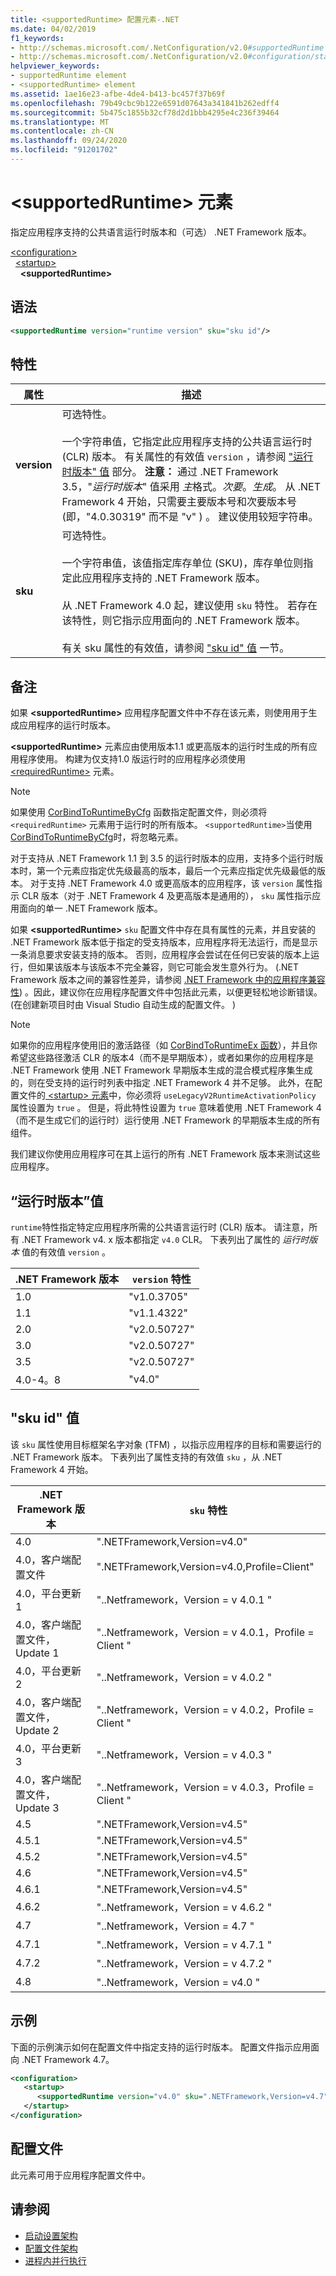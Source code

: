 ```yaml
---
title: <supportedRuntime> 配置元素-.NET
ms.date: 04/02/2019
f1_keywords:
- http://schemas.microsoft.com/.NetConfiguration/v2.0#supportedRuntime
- http://schemas.microsoft.com/.NetConfiguration/v2.0#configuration/startup/supportedRuntime
helpviewer_keywords:
- supportedRuntime element
- <supportedRuntime> element
ms.assetid: 1ae16e23-afbe-4de4-b413-bc457f37b69f
ms.openlocfilehash: 79b49cbc9b122e6591d07643a341841b262edff4
ms.sourcegitcommit: 5b475c1855b32cf78d2d1bbb4295e4c236f39464
ms.translationtype: MT
ms.contentlocale: zh-CN
ms.lasthandoff: 09/24/2020
ms.locfileid: "91201702"
---
```

# <a name="supportedruntime-element"></a>\<supportedRuntime> 元素

指定应用程序支持的公共语言运行时版本和（可选） .NET Framework 版本。  

[\<configuration>](../configuration-element.md)  
&nbsp;&nbsp;[\<startup>](startup-element.md)  
&nbsp;&nbsp;&nbsp;&nbsp;**\<supportedRuntime>**  

## <a name="syntax"></a>语法

```xml
<supportedRuntime version="runtime version" sku="sku id"/>
```

## <a name="attributes"></a>特性

|属性|描述|
|---------------|-----------------|
|**version**|可选特性。<br /><br /> 一个字符串值，它指定此应用程序支持的公共语言运行时 (CLR) 版本。 有关属性的有效值 `version` ，请参阅 ["运行时版本" 值](#version) 部分。 **注意：**  通过 .NET Framework 3.5，"*运行时版本*" 值采用 *主*格式。*次要*。*生成*。 从 .NET Framework 4 开始，只需要主要版本号和次要版本号 (即，"4.0.30319" 而不是 "v" ) 。 建议使用较短字符串。|
|**sku**|可选特性。<br /><br /> 一个字符串值，该值指定库存单位 (SKU)，库存单位则指定此应用程序支持的 .NET Framework 版本。<br /><br /> 从 .NET Framework 4.0 起，建议使用 `sku` 特性。  若存在该特性，则它指示应用面向的 .NET Framework 版本。<br /><br /> 有关 sku 属性的有效值，请参阅 ["sku id" 值](#sku) 一节。|

## <a name="remarks"></a>备注

如果 **\<supportedRuntime>** 应用程序配置文件中不存在该元素，则使用用于生成应用程序的运行时版本。

**\<supportedRuntime>** 元素应由使用版本1.1 或更高版本的运行时生成的所有应用程序使用。 构建为仅支持1.0 版运行时的应用程序必须使用 [\<requiredRuntime>](requiredruntime-element.md) 元素。

> [!NOTE]
> 如果使用 [CorBindToRuntimeByCfg](../../../unmanaged-api/hosting/corbindtoruntimebycfg-function.md) 函数指定配置文件，则必须将 `<requiredRuntime>` 元素用于运行时的所有版本。 `<supportedRuntime>`当使用[CorBindToRuntimeByCfg](../../../unmanaged-api/hosting/corbindtoruntimebycfg-function.md)时，将忽略元素。  
  
对于支持从 .NET Framework 1.1 到 3.5 的运行时版本的应用，支持多个运行时版本时，第一个元素应指定优先级最高的版本，最后一个元素应指定优先级最低的版本。 对于支持 .NET Framework 4.0 或更高版本的应用程序，该 `version` 属性指示 CLR 版本（对于 .NET Framework 4 及更高版本是通用的）， `sku` 属性指示应用面向的单一 .NET Framework 版本。

如果 **\<supportedRuntime>** `sku` 配置文件中存在具有属性的元素，并且安装的 .NET Framework 版本低于指定的受支持版本，应用程序将无法运行，而是显示一条消息要求安装支持的版本。 否则，应用程序会尝试在任何已安装的版本上运行，但如果该版本与该版本不完全兼容，则它可能会发生意外行为。  (.NET Framework 版本之间的兼容性差异，请参阅 [.NET Framework 中的应用程序兼容性](../../../migration-guide/application-compatibility.md)) 。因此，建议你在应用程序配置文件中包括此元素，以便更轻松地诊断错误。  (在创建新项目时由 Visual Studio 自动生成的配置文件。 ) 
  
> [!NOTE]
> 如果你的应用程序使用旧的激活路径（如 [CorBindToRuntimeEx 函数](../../../unmanaged-api/hosting/corbindtoruntimeex-function.md)），并且你希望这些路径激活 CLR 的版本4（而不是早期版本），或者如果你的应用程序是 .NET Framework 使用 .NET Framework 早期版本生成的混合模式程序集生成的，则在受支持的运行时列表中指定 .NET Framework 4 并不足够。 此外，在配置文件的[ \<startup> 元素](startup-element.md)中，你必须将 `useLegacyV2RuntimeActivationPolicy` 属性设置为 `true` 。 但是，将此特性设置为 `true` 意味着使用 .NET Framework 4 （而不是生成它们的运行时）运行使用 .NET Framework 的早期版本生成的所有组件。

我们建议你使用应用程序可在其上运行的所有 .NET Framework 版本来测试这些应用程序。

<a name="version"></a>

## <a name="runtime-version-values"></a>“运行时版本”值

`runtime`特性指定特定应用程序所需的公共语言运行时 (CLR) 版本。 请注意，所有 .NET Framework v4. x 版本都指定 `v4.0` CLR。 下表列出了属性的 *运行时版本* 值的有效值 `version` 。

|.NET Framework 版本|`version` 特性|
|----------------------------|-------------------------|
|1.0|"v1.0.3705"|
|1.1|"v1.1.4322"|
|2.0|"v2.0.50727"|
|3.0|"v2.0.50727"|
|3.5|"v2.0.50727"|
|4.0-4。8|"v4.0"|

## <a name="sku-id-values"></a><a name="sku"></a> "sku id" 值

该 `sku` 属性使用目标框架名字对象 (TFM) ，以指示应用程序的目标和需要运行的 .NET Framework 版本。 下表列出了属性支持的有效值 `sku` ，从 .NET Framework 4 开始。

|.NET Framework 版本|`sku` 特性|
|----------------------------|---------------------|
|4.0|".NETFramework,Version=v4.0"|
|4.0，客户端配置文件|".NETFramework,Version=v4.0,Profile=Client"|
|4.0，平台更新 1|"..Netframework，Version = v 4.0.1 "|
|4.0，客户端配置文件，Update 1|"..Netframework，Version = v 4.0.1，Profile = Client "|
|4.0，平台更新 2|"..Netframework，Version = v 4.0.2 "|
|4.0，客户端配置文件，Update 2|"..Netframework，Version = v 4.0.2，Profile = Client "|
|4.0，平台更新 3|"..Netframework，Version = v 4.0.3 "|
|4.0，客户端配置文件，Update 3|"..Netframework，Version = v 4.0.3，Profile = Client "|
|4.5|".NETFramework,Version=v4.5"|
|4.5.1|".NETFramework,Version=v4.5"|
|4.5.2|".NETFramework,Version=v4.5"|
|4.6|".NETFramework,Version=v4.5"|
|4.6.1|".NETFramework,Version=v4.5"|
|4.6.2|"..Netframework，Version = v 4.6.2 "|
|4.7|"..Netframework，Version = 4.7 "|
|4.7.1|"..Netframework，Version = v 4.7.1 "|
|4.7.2|"..Netframework，Version = v 4.7.2 "|
|4.8|"..Netframework，Version = v4.0 "|

## <a name="example"></a>示例

下面的示例演示如何在配置文件中指定支持的运行时版本。 配置文件指示应用面向 .NET Framework 4.7。

```xml
<configuration>
   <startup>
      <supportedRuntime version="v4.0" sku=".NETFramework,Version=v4.7" />
   </startup>
</configuration>
```

## <a name="configuration-file"></a>配置文件

此元素可用于应用程序配置文件中。

## <a name="see-also"></a>请参阅

- [启动设置架构](index.md)
- [配置文件架构](../index.md)
- [进程内并行执行](../../../deployment/in-process-side-by-side-execution.md)
